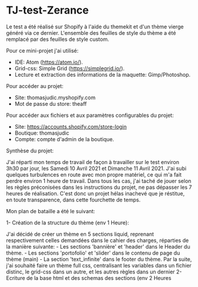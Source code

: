 # TJ-test-Zerance

Le test a été réalisé sur Shopify à l'aide du themekit et d'un thème vierge généré via ce dernier.
L'ensemble des feuilles de style du thème a été remplacé par des feuilles de style custom.

Pour ce mini-projet j'ai utilisé:

- IDE: Atom (https://atom.io/).
- Grid-css: Simple Grid (https://simplegrid.io/).
- Lecture et extraction des informations de la maquette: Gimp/Photoshop.

Pour accéder au projet:

- Site: thomasjudic.myshopify.com
- Mot de passe du store: theaff

Pour accéder aux fichiers et aux paramètres configurables du projet:

- Site: https://accounts.shopify.com/store-login
- Boutique: thomasjudic
- Compte: compte d'admin de la boutique.

Synthèse du projet:

J'ai réparti mon temps de travail de façon à travailler sur le test environ 3h30 par jour, les Samedi 10 Avril 2021 et Dimanche 11 Avril 2021.
J'ai subi quelques turbulences en route avec mon propre matériel, ce qui m'a fait perdre environ 1 heure de travail.
Dans tous les cas, j'ai taché de jouer selon les règles préconisées dans les instructions du projet, ne pas dépasser les 7 heures de réalisation.
C'est donc un projet hélas inachevé que je réstitue, en toute transparence, dans cette fourchette de temps.

Mon plan de bataille a été le suivant:

1- Création de la structure du thème (env 1 Heure):

  J'ai décidé de créer un thème en 5 sections liquid, reprenant respectivement celles demandées dans le cahier des charges, réparties de la manière suivante:
    - Les sections 'bannière' et 'header' dans le Header du thème.
    - Les sections 'portofolio' et 'slider' dans le contenu de page du thème (main)
    - La section 'text_infinite' dans le footer du thème.
  Par la suite, j'ai souhaité faire un thème full css, centralisant les variables dans un fichier distinc, le grid-css dans un autre, et les autres règles dans un     dernier
 2- Ecriture de la base html et des schemas des sections (env 2 Heures
